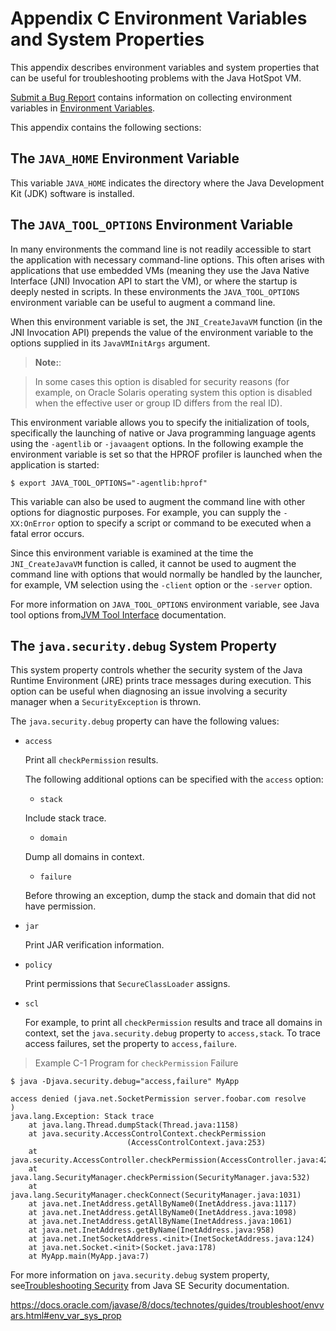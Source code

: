 # Appendix C Environment Variables and System Properties

This appendix describes environment variables and system properties that can be useful for troubleshooting problems with the Java HotSpot VM.

[Submit a Bug Report](https://github.com/cncounter/java-troubleshoot-cn/tree/master/17_Submit_a_Bug_Report/) contains information on collecting environment variables in [Environment Variables](https://github.com/cncounter/java-troubleshoot-cn/tree/master/17_Submit_a_Bug_Report/17_03_Collect_Data_for_a_Bug_Report.md).

This appendix contains the following sections:


##  The `JAVA_HOME` Environment Variable


This variable `JAVA_HOME` indicates the directory where the Java Development Kit (JDK) software is installed.


##  The `JAVA_TOOL_OPTIONS` Environment Variable


In many environments the command line is not readily accessible to start the application with necessary command-line options. This often arises with applications that use embedded VMs (meaning they use the Java Native Interface (JNI) Invocation API to start the VM), or where the startup is deeply nested in scripts. In these environments the `JAVA_TOOL_OPTIONS` environment variable can be useful to augment a command line.

When this environment variable is set, the `JNI_CreateJavaVM` function (in the JNI Invocation API) prepends the value of the environment variable to the options supplied in its `JavaVMInitArgs` argument.

> **Note:**:

> In some cases this option is disabled for security reasons (for example, on Oracle Solaris operating system this option is disabled when the effective user or group ID differs from the real ID).


This environment variable allows you to specify the initialization of tools, specifically the launching of native or Java programming language agents using the `-agentlib` or `-javaagent` options. In the following example the environment variable is set so that the HPROF profiler is launched when the application is started:

```
$ export JAVA_TOOL_OPTIONS="-agentlib:hprof"

```

This variable can also be used to augment the command line with other options for diagnostic purposes. For example, you can supply the `-XX:OnError` option to specify a script or command to be executed when a fatal error occurs.

Since this environment variable is examined at the time the `JNI_CreateJavaVM` function is called, it cannot be used to augment the command line with options that would normally be handled by the launcher, for example, VM selection using the `-client` option or the `-server` option.

For more information on `JAVA_TOOL_OPTIONS` environment variable, see Java tool options from[JVM Tool Interface](https://docs.oracle.com/javase/8/docs/platform/jvmti/jvmti.html#tooloptions) documentation.



## The `java.security.debug` System Property

This system property controls whether the security system of the Java Runtime Environment (JRE) prints trace messages during execution. This option can be useful when diagnosing an issue involving a security manager when a `SecurityException` is thrown.

The `java.security.debug` property can have the following values:

* `access`

  Print all `checkPermission` results.

  The following additional options can be specified with the `access` option:

  * `stack`

  Include stack trace.

  * `domain`

  Dump all domains in context.

  * `failure`

  Before throwing an exception, dump the stack and domain that did not have permission.

* `jar`

  Print JAR verification information.

* `policy`

  Print permissions that `SecureClassLoader` assigns.

* `scl`

  For example, to print all `checkPermission` results and trace all domains in context, set the `java.security.debug` property to `access,stack`. To trace access failures, set the property to `access,failure`.

> Example C-1 Program for `checkPermission` Failure

```
$ java -Djava.security.debug="access,failure" MyApp

access denied (java.net.SocketPermission server.foobar.com resolve
)
java.lang.Exception: Stack trace
    at java.lang.Thread.dumpStack(Thread.java:1158)
    at java.security.AccessControlContext.checkPermission
                          (AccessControlContext.java:253)
    at java.security.AccessController.checkPermission(AccessController.java:427)
    at java.lang.SecurityManager.checkPermission(SecurityManager.java:532)
    at java.lang.SecurityManager.checkConnect(SecurityManager.java:1031)
    at java.net.InetAddress.getAllByName0(InetAddress.java:1117)
    at java.net.InetAddress.getAllByName0(InetAddress.java:1098)
    at java.net.InetAddress.getAllByName(InetAddress.java:1061)
    at java.net.InetAddress.getByName(InetAddress.java:958)
    at java.net.InetSocketAddress.<init>(InetSocketAddress.java:124)
    at java.net.Socket.<init>(Socket.java:178)
    at MyApp.main(MyApp.java:7)

```

For more information on `java.security.debug` system property, see[Troubleshooting Security](https://docs.oracle.com/javase/8/docs/technotes/guides/security/troubleshooting-security.html) from Java SE Security documentation.



<https://docs.oracle.com/javase/8/docs/technotes/guides/troubleshoot/envvars.html#env_var_sys_prop>

